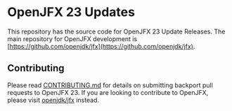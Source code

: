 # OpenJFX 23 Updates

This repository has the source code for OpenJFX 23 Update Releases. The main repository for OpenJFX development is [https://github.com/openjdk/jfx](https://github.com/openjdk/jfx).


## Contributing

Please read [CONTRIBUTING.md](CONTRIBUTING.md) for details on submitting backport pull requests to OpenJFX 23. If you are looking to contribute to OpenJFX, please visit [openjdk/jfx](https://github.com/openjdk/jfx) instead.

